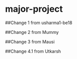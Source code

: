 # major-project

##Change 1 from usharma1-be18

##Change 2 from Mummy

##Change 3 from Mausi

##Change 4.1 from Utkarsh
